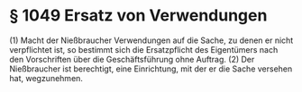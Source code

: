 # § 1049 Ersatz von Verwendungen
(1) Macht der Nießbraucher Verwendungen auf die Sache, zu denen er nicht verpflichtet ist, so bestimmt sich die Ersatzpflicht des Eigentümers nach den Vorschriften über die Geschäftsführung ohne Auftrag.
(2) Der Nießbraucher ist berechtigt, eine Einrichtung, mit der er die Sache versehen hat, wegzunehmen.